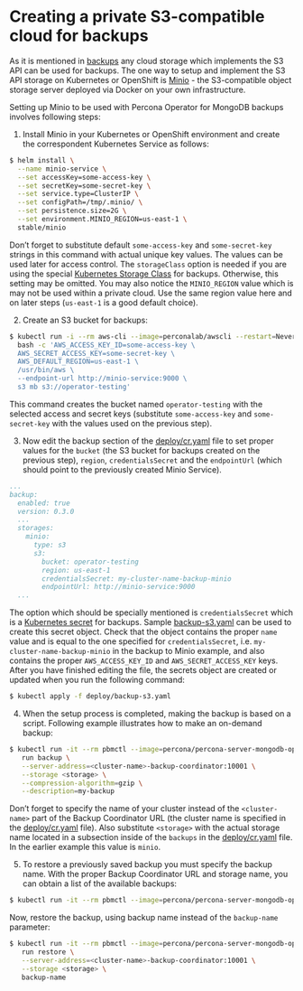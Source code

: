 # Creating a private S3-compatible cloud for backups

As it is mentioned in
[backups](backups.html)
any cloud storage which implements the S3 API can be used for backups. The one way to setup and implement the S3 API storage on Kubernetes or OpenShift is
[Minio](https://www.minio.io/) - the S3-compatible object storage
server deployed via Docker on your own infrastructure.

Setting up Minio to be used with Percona Operator for MongoDB
backups involves following steps:


1. Install Minio in your Kubernetes or OpenShift
environment and create the correspondent Kubernetes Service as
follows:

```bash
$ helm install \
  --name minio-service \
  --set accessKey=some-access-key \
  --set secretKey=some-secret-key \
  --set service.type=ClusterIP \
  --set configPath=/tmp/.minio/ \
  --set persistence.size=2G \
  --set environment.MINIO_REGION=us-east-1 \
  stable/minio
```

Don’t forget to substitute default `some-access-key` and
`some-secret-key` strings in this command with actual unique
key values. The values can be used later for access control. The `storageClass` option is needed if you are using the special
[Kubernetes Storage
Class](https://kubernetes.io/docs/concepts/storage/storage-classes/)
for backups. Otherwise, this setting may be omitted. You may also notice the
`MINIO_REGION` value which is may not be used within a private
cloud. Use the same region value here and on later steps
(`us-east-1` is a good default choice).


2. Create an S3 bucket for backups:

```bash
$ kubectl run -i --rm aws-cli --image=perconalab/awscli --restart=Never -- \
  bash -c 'AWS_ACCESS_KEY_ID=some-access-key \
  AWS_SECRET_ACCESS_KEY=some-secret-key \
  AWS_DEFAULT_REGION=us-east-1 \
  /usr/bin/aws \
  --endpoint-url http://minio-service:9000 \
  s3 mb s3://operator-testing'
```

This command creates the bucket named `operator-testing` with
the selected access and secret keys (substitute `some-access-key`
and `some-secret-key` with the values used on the previous step).


3. Now edit the backup section of the
[deploy/cr.yaml](https://github.com/percona/percona-server-mongodb-operator/blob/main/deploy/cr.yaml)
file to set proper values for the `bucket` (the S3 bucket for
backups created on the previous step), `region`,
`credentialsSecret` and the `endpointUrl` (which should point to
the previously created Minio Service).

```yaml
...
backup:
  enabled: true
  version: 0.3.0
  ...
  storages:
    minio:
      type: s3
      s3:
        bucket: operator-testing
        region: us-east-1
        credentialsSecret: my-cluster-name-backup-minio
        endpointUrl: http://minio-service:9000
  ...
```

The option which should be specially mentioned is
`credentialsSecret` which is a [Kubernetes
secret](https://kubernetes.io/docs/concepts/configuration/secret/)
for backups. Sample
[backup-s3.yaml](https://github.com/percona/percona-server-mongodb-operator/blob/main/deploy/backup-s3.yaml)
can be used to create this secret object. Check that the object contains the
proper `name` value and is equal to the one specified for
`credentialsSecret`, i.e. `my-cluster-name-backup-minio` in the
backup to Minio example, and also contains the proper `AWS_ACCESS_KEY_ID` and
`AWS_SECRET_ACCESS_KEY` keys. After you have finished editing the file, the secrets
object are created or updated when you run the following command:

```bash
$ kubectl apply -f deploy/backup-s3.yaml
```


4. When the setup process is completed, making the backup is based on a script.
Following example illustrates how to make an on-demand backup:

```bash
$ kubectl run -it --rm pbmctl --image=percona/percona-server-mongodb-operator:0.3.0-backup-pbmctl --restart=Never -- \
   run backup \
   --server-address=<cluster-name>-backup-coordinator:10001 \
   --storage <storage> \
   --compression-algorithm=gzip \
   --description=my-backup
```

Don’t forget to specify the name of your cluster instead of the
`<cluster-name>` part of the Backup Coordinator URL (the
cluster name is specified in the
[deploy/cr.yaml](https://github.com/percona/percona-server-mongodb-operator/blob/main/deploy/cr.yaml)
file). Also substitute `<storage>` with the actual
storage name located in a subsection inside of the
`backups` in the
[deploy/cr.yaml](https://github.com/percona/percona-server-mongodb-operator/blob/main/deploy/cr.yaml)
file. In the earlier example this value is `minio`.


5. To restore a previously saved backup you must specify the
backup name. With the proper Backup Coordinator URL and storage name, you can obtain a list of the available backups:

```bash
$ kubectl run -it --rm pbmctl --image=percona/percona-server-mongodb-operator:0.3.0-backup-pbmctl --restart=Never -- list backups --server-address=<cluster-name>-backup-coordinator:10001
```

Now, restore the backup, using backup name instead of the
`backup-name` parameter:

```bash
$ kubectl run -it --rm pbmctl --image=percona/percona-server-mongodb-operator:0.3.0-backup-pbmctl --restart=Never -- \
   run restore \
   --server-address=<cluster-name>-backup-coordinator:10001 \
   --storage <storage> \
   backup-name
```
